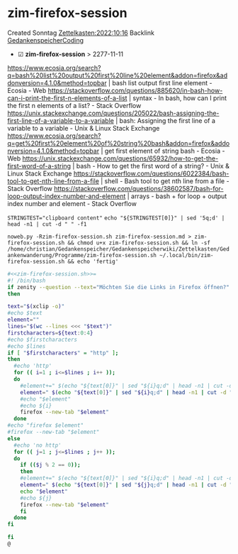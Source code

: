 # zim-firefox-session
Created Sonntag [Zettelkasten:2022:10:16]()
Backlink [GedankenspeicherCoding](../GedankenspeicherCoding.md)

* ☑ **zim-firefox-session**  >  2277-11-11


<https://www.ecosia.org/search?q=bash%20list%20output%20first%20line%20element&addon=firefox&addonversion=4.1.0&method=topbar> | bash list output first line element - Ecosia - Web
<https://stackoverflow.com/questions/885620/in-bash-how-can-i-print-the-first-n-elements-of-a-list> | syntax - In bash, how can I print the first n elements of a list? - Stack Overflow
<https://unix.stackexchange.com/questions/205022/bash-assigning-the-first-line-of-a-variable-to-a-variable> | bash: Assigning the first line of a variable to a variable - Unix & Linux Stack Exchange
<https://www.ecosia.org/search?q=get%20first%20element%20of%20string%20bash&addon=firefox&addonversion=4.1.0&method=topbar> | get first element of string bash - Ecosia - Web
<https://unix.stackexchange.com/questions/65932/how-to-get-the-first-word-of-a-string> | bash - How to get the first word of a string? - Unix & Linux Stack Exchange
<https://stackoverflow.com/questions/6022384/bash-tool-to-get-nth-line-from-a-file> | shell - Bash tool to get nth line from a file - Stack Overflow
<https://stackoverflow.com/questions/38602587/bash-for-loop-output-index-number-and-element> | arrays - bash + for loop + output index number and element - Stack Overflow

``STRINGTEST="clipboard content"``
``echo "${STRINGTEST[0]}" | sed '5q;d' | head -n1 | cut -d " " -f1``

  ``noweb.py -Rzim-firefox-session.sh zim-firefox-session.md > zim-firefox-session.sh && chmod u+x zim-firefox-session.sh && ln -sf /home/christian/Gedankenspeicher/Gedankenspeicherwiki/Zettelkasten/Gedankenwanderung/Programme/zim-firefox-session.sh ~/.local/bin/zim-firefox-session.sh && echo 'fertig'``


```bash
#<<zim-firefox-session.sh>>=
#! /bin/bash
if zenity --question --text="Möchten Sie die Links in Firefox öffnen?"
then 

text="$(xclip -o)"
#echo $text
element=""
lines="$(wc --lines <<< "$text")"
firstcharacters=${text:0:4}
#echo $firstcharacters
#echo $lines
if [ "$firstcharacters" = "http" ];
then
  #echo 'http'
  for (( i=1 ; i<=$lines ; i++ )); 
  do
	#element+=" $(echo "${text[0]}" | sed "${i}q;d" | head -n1 | cut -d " " -f1)"
	element=" $(echo "${text[0]}" | sed "${i}q;d" | head -n1 | cut -d " " -f1)"
	#echo "$element"
	#echo ${i}
	firefox --new-tab "$element"
  done
#echo "firefox $element"
#firefox --new-tab "$element"
else
  #echo 'no http'
  for (( j=1 ; j<=$lines ; j++ )); 
  do
	if (($j % 2 == 0));
	then
	#element+=" $(echo "${text[0]}" | sed "${i}q;d" | head -n1 | cut -d " " -f1)"
	element=" $(echo "${text[0]}" | sed "${j}q;d" | head -n1 | cut -d " " -f2)"
	echo "$element"
	#echo ${j}
	firefox --new-tab "$element"
	fi
  done
fi

fi
@
```

